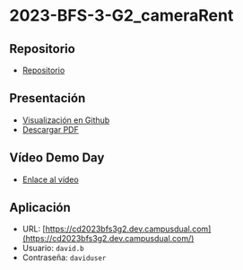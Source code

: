 # 2023-BFS-3-G2_cameraRent
## Repositorio
* [Repositorio](https://github.com/CampusDual/CD2023-BFS-3-G2_cameraRent)
## Presentación
* [Visualización en Github](https://github.com/CampusDual/2023-BFS-3-G2_cameraRent/blob/docker/demo_day/cameraRent_demo.pdf)
* [Descargar PDF](https://raw.github.com/CampusDual/2023-BFS-3-G2_cameraRent/docker/demo_day/cameraRent_demo.pdf)
## Vídeo Demo Day
* [Enlace al vídeo](https://campusdual-my.sharepoint.com/:v:/p/info/EbjzwC--cXBHpzWr2SBfqAgBZUVCF19GupFHmHZd_LhUfQ?nav=eyJyZWZlcnJhbEluZm8iOnsicmVmZXJyYWxBcHAiOiJPbmVEcml2ZUZvckJ1c2luZXNzIiwicmVmZXJyYWxBcHBQbGF0Zm9ybSI6IldlYiIsInJlZmVycmFsTW9kZSI6InZpZXciLCJyZWZlcnJhbFZpZXciOiJNeUZpbGVzTGlua0NvcHkifX0&e=XamZds)
## Aplicación
* URL: [https://cd2023bfs3g2.dev.campusdual.com](https://cd2023bfs3g2.dev.campusdual.com/)
* Usuario: `david.b`
* Contraseña: `daviduser`